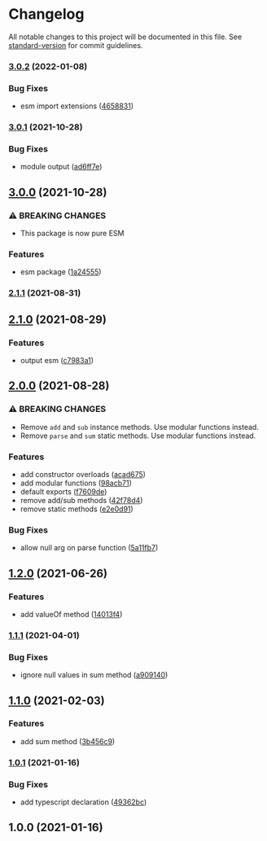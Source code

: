 # Changelog

All notable changes to this project will be documented in this file. See [standard-version](https://github.com/conventional-changelog/standard-version) for commit guidelines.

### [3.0.2](https://github.com/justinlettau/time-value/compare/v3.0.1...v3.0.2) (2022-01-08)


### Bug Fixes

* esm import extensions ([4658831](https://github.com/justinlettau/time-value/commit/4658831d54182179a290b5350596c0d74b611688))

### [3.0.1](https://github.com/justinlettau/time-value/compare/v3.0.0...v3.0.1) (2021-10-28)


### Bug Fixes

* module output ([ad6ff7e](https://github.com/justinlettau/time-value/commit/ad6ff7e8d8441d4976def1b74d1ef2300c194db4))

## [3.0.0](https://github.com/justinlettau/time-value/compare/v2.1.1...v3.0.0) (2021-10-28)


### ⚠ BREAKING CHANGES

* This package is now pure ESM

### Features

* esm package ([1a24555](https://github.com/justinlettau/time-value/commit/1a245559ab80c49c7cdd9d3d35b0eb6391bde00a))

### [2.1.1](https://github.com/justinlettau/time-value/compare/v2.1.0...v2.1.1) (2021-08-31)

## [2.1.0](https://github.com/justinlettau/time-value/compare/v2.0.0...v2.1.0) (2021-08-29)


### Features

* output esm ([c7983a1](https://github.com/justinlettau/time-value/commit/c7983a118751859d14f68115bddbb8b64d0d1b59))

## [2.0.0](https://github.com/justinlettau/time-value/compare/v1.2.0...v2.0.0) (2021-08-28)


### ⚠ BREAKING CHANGES

* Remove `add` and `sub` instance methods. Use modular functions instead.
* Remove `parse` and `sum` static methods. Use modular functions instead.

### Features

* add constructor overloads ([acad675](https://github.com/justinlettau/time-value/commit/acad675c5420be580ef82c29bff7cfbf8dcdedfd))
* add modular functions ([98acb71](https://github.com/justinlettau/time-value/commit/98acb71209c4c344a6acf26dbf4ca98924ac5d9d))
* default exports ([f7609de](https://github.com/justinlettau/time-value/commit/f7609ded3373ebfe643926fd62a01b44f34110be))
* remove add/sub methods ([42f78d4](https://github.com/justinlettau/time-value/commit/42f78d4c25314b0a2b498a43482a4ac43d4ab83b))
* remove static methods ([e2e0d91](https://github.com/justinlettau/time-value/commit/e2e0d919e0e0fd990aca7b708caab32f5a3281c4))


### Bug Fixes

* allow null arg on parse function ([5a11fb7](https://github.com/justinlettau/time-value/commit/5a11fb7e5c5c07157cae3f98188b6e05dd9db417))

## [1.2.0](https://github.com/justinlettau/time-value/compare/v1.1.1...v1.2.0) (2021-06-26)


### Features

* add valueOf method ([14013f4](https://github.com/justinlettau/time-value/commit/14013f4211ea726acc10f69c71dee953639de9b1))

### [1.1.1](https://github.com/justinlettau/time-value/compare/v1.1.0...v1.1.1) (2021-04-01)


### Bug Fixes

* ignore null values in sum method ([a909140](https://github.com/justinlettau/time-value/commit/a90914098f31616b4fc31bf5ddbd7b13c8f45010))

## [1.1.0](https://github.com/justinlettau/time-value/compare/v1.0.1...v1.1.0) (2021-02-03)


### Features

* add sum method ([3b456c9](https://github.com/justinlettau/time-value/commit/3b456c9485450c5744938d3413ec3574c2436263))

### [1.0.1](https://github.com/justinlettau/time-value/compare/v1.0.0...v1.0.1) (2021-01-16)


### Bug Fixes

* add typescript declaration ([49362bc](https://github.com/justinlettau/time-value/commit/49362bc82264bbaa9a2f85cb2679d557ed57547f))

## 1.0.0 (2021-01-16)
